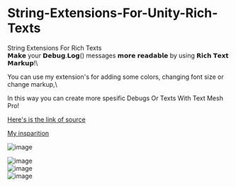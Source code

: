 # String-Extensions-For-Unity-Rich-Texts
String Extensions For Rich Texts\
𝗠𝗮𝗸𝗲 your 𝗗𝗲𝗯𝘂𝗴.𝗟𝗼𝗴() messages 𝗺𝗼𝗿𝗲 𝗿𝗲𝗮𝗱𝗮𝗯𝗹𝗲 by using 𝗥𝗶𝗰𝗵 𝗧𝗲𝘅𝘁 𝗠𝗮𝗿𝗸𝘂𝗽!\

You can use my extension's for adding some colors, changing font size or change markup,\

In this way you can create more spesific Debugs Or Texts With Text Mesh Pro!


[Here's is the link of source](https://docs.unity3d.com/Packages/com.unity.ugui@1.0/manual/StyledText.html)


[My insparition](https://twitter.com/SunnyVStudio/status/1671066465838018561?s=20)




![image](https://github.com/HilamGhost/String-Extensions-For-Unity-Rich-Texts/assets/47826304/64b0b8dc-d7ff-4e8e-a3ea-7f4c76a17548)

![image](https://github.com/HilamGhost/String-Extensions-For-Unity-Rich-Texts/assets/47826304/a34ce73b-85db-4088-a1d1-3573010a200f)\
![image](https://github.com/HilamGhost/String-Extensions-For-Unity-Rich-Texts/assets/47826304/f868fe45-8221-4191-90bc-2ee8ecc925ab)\
![image](https://github.com/HilamGhost/String-Extensions-For-Unity-Rich-Texts/assets/47826304/aa62b347-fb58-4250-a67c-f2b08ee30011)



